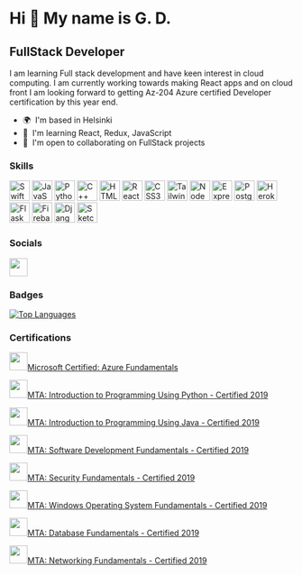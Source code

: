 Hi 👋 My name is G. D.
======================

FullStack Developer
--------------------

I am learning Full stack development and have keen interest in cloud computing. I am currently working towards making React apps and on cloud front I am looking forward to getting Az-204 Azure certified Developer certification by this year end.

*   🌍  I'm based in Helsinki
*   🧠  I'm learning React, Redux, JavaScript
*   🤝  I'm open to collaborating on FullStack projects
### Skills 
<p align="left">
<a href="https://developer.apple.com/swift/" target="_blank" rel="noreferrer"><img src="https://raw.githubusercontent.com/danielcranney/readme-generator/main/public/icons/skills/swift-colored.svg" width="36" height="36" alt="Swift" /></a>
<a href="https://developer.mozilla.org/en-US/docs/Web/JavaScript" target="_blank" rel="noreferrer"><img src="https://raw.githubusercontent.com/danielcranney/readme-generator/main/public/icons/skills/javascript-colored.svg" width="36" height="36" alt="JavaScript" /></a>
<a href="https://www.python.org/" target="_blank" rel="noreferrer"><img src="https://raw.githubusercontent.com/danielcranney/readme-generator/main/public/icons/skills/python-colored.svg" width="36" height="36" alt="Python" /></a>
<a href="https://docs.microsoft.com/en-us/cpp/?view=msvc-170" target="_blank" rel="noreferrer"><img src="https://raw.githubusercontent.com/danielcranney/readme-generator/main/public/icons/skills/cplusplus-colored.svg" width="36" height="36" alt="C++" /></a>
<a href="https://developer.mozilla.org/en-US/docs/Glossary/HTML5" target="_blank" rel="noreferrer"><img src="https://raw.githubusercontent.com/danielcranney/readme-generator/main/public/icons/skills/html5-colored.svg" width="36" height="36" alt="HTML5" /></a>
<a href="https://reactjs.org/" target="_blank" rel="noreferrer"><img src="https://raw.githubusercontent.com/danielcranney/readme-generator/main/public/icons/skills/react-colored.svg" width="36" height="36" alt="React" /></a>
<a href="https://www.w3.org/TR/CSS/#css" target="_blank" rel="noreferrer"><img src="https://raw.githubusercontent.com/danielcranney/readme-generator/main/public/icons/skills/css3-colored.svg" width="36" height="36" alt="CSS3" /></a>
<a href="https://tailwindcss.com/" target="_blank" rel="noreferrer"><img src="https://raw.githubusercontent.com/danielcranney/readme-generator/main/public/icons/skills/tailwindcss-colored.svg" width="36" height="36" alt="TailwindCSS" /></a>
<a href="https://nodejs.org/en/" target="_blank" rel="noreferrer"><img src="https://raw.githubusercontent.com/danielcranney/readme-generator/main/public/icons/skills/nodejs-colored.svg" width="36" height="36" alt="NodeJS" /></a>
<a href="https://expressjs.com/" target="_blank" rel="noreferrer"><img src="https://raw.githubusercontent.com/danielcranney/readme-generator/main/public/icons/skills/express-colored.svg" width="36" height="36" alt="Express" /></a>
<a href="https://www.postgresql.org/" target="_blank" rel="noreferrer"><img src="https://raw.githubusercontent.com/danielcranney/readme-generator/main/public/icons/skills/postgresql-colored.svg" width="36" height="36" alt="PostgreSQL" /></a>
<a href="https://www.heroku.com/" target="_blank" rel="noreferrer"><img src="https://raw.githubusercontent.com/danielcranney/readme-generator/main/public/icons/skills/heroku-colored.svg" width="36" height="36" alt="Heroku" /></a>
<a href="https://flask.palletsprojects.com/en/2.0.x/" target="_blank" rel="noreferrer"><img src="https://raw.githubusercontent.com/danielcranney/readme-generator/main/public/icons/skills/flask-colored.svg" width="36" height="36" alt="Flask" /></a>
<a href="https://firebase.google.com/" target="_blank" rel="noreferrer"><img src="https://raw.githubusercontent.com/danielcranney/readme-generator/main/public/icons/skills/firebase-colored.svg" width="36" height="36" alt="Firebase" /></a>
<a href="https://www.djangoproject.com/" target="_blank" rel="noreferrer"><img src="https://raw.githubusercontent.com/danielcranney/readme-generator/main/public/icons/skills/django-colored.svg" width="36" height="36" alt="Django" /></a>
<a href="https://www.sketch.com/" target="_blank" rel="noreferrer"><img src="https://raw.githubusercontent.com/danielcranney/readme-generator/main/public/icons/skills/sketch-colored.svg" width="36" height="36" alt="Sketch" /></a>
</p>
                    
  ### Socials
                  
                  
<p align="left">
                          
<a href="https://www.github.com/diwan-g" target="_blank" rel="noreferrer"><img src="https://raw.githubusercontent.com/danielcranney/readme-generator/main/public/icons/socials/github.svg" width="32" height="32" /></a></p>
### Badges
<a href="https://github.com/diwan-g" align="left"><img src="https://github-readme-stats.vercel.app/api/top-langs/?username=diwan-g&langs_count=10&title_color=0891b2&text_color=ffffff&icon_color=0891b2&bg_color=1c1917&hide_border=true&locale=en&custom_title=Top%20%Languages" alt="Top Languages" /></a>

### Certifications
<a href="https://www.credly.com/badges/a3e6fe04-3bee-4b05-a7c8-31cf5732455b/public_url"><img src="https://images.credly.com/size/110x110/images/be8fcaeb-c769-4858-b567-ffaaa73ce8cf/image.png" width="32" height="32" />Microsoft Certified: Azure Fundamentals</a>
<p><a href="https://www.credly.com/badges/ebdaa875-f993-4d2c-80c5-0323444b8791/public_url"><img src="https://images.credly.com/size/110x110/images/8d1a9575-14eb-494a-9af5-cfc154c2bd59/MTA-Introduction-to-Programming-using-Python-2019.png" width="32" height="32" />MTA: Introduction to Programming Using Python - Certified 2019</a></p>
<p><a href="https://www.credly.com/badges/ebdaa875-f993-4d2c-80c5-0323444b8791/public_url"><img src="https://images.credly.com/size/110x110/images/37392f32-a65b-4e35-862c-8730c8ddea47/MTA-Introduction-to-Programming-using-Java-2019.png" width="32" height="32" />MTA: Introduction to Programming Using Java - Certified 2019</a></p>
<p><a href=https://www.credly.com/badges/37f0244b-2ded-439d-bd5d-bc097717eee6/public_url"><img src="https://images.credly.com/size/110x110/images/4178e678-e9c8-42da-bc8c-e865d3d26db6/MTA-Software-Development-Fundamentals-2019.png" width="32" height="32" />MTA: Software Development Fundamentals - Certified 2019</a></p>
<p><a href=https://www.credly.com/badges/939791f5-f18d-429e-85d8-e61f292bd099/public_url"><img src="https://images.credly.com/size/110x110/images/2bc7ddcc-36dc-4a55-a330-d220ce95dcbe/MTA-Security-Fundamentals-2019.png" width="32" height="32" />MTA: Security Fundamentals - Certified 2019</a></p>
<p><a href=https://www.credly.com/badges/0aa3a6a7-258d-4b5d-8db8-c2f0c8d4018e/public_url"><img src="https://images.credly.com/size/110x110/images/744074f8-6791-4eef-95bf-31480071f9ea/MTA-Windows-Operating-System-Fundamentals-2019.png" width="32" height="32" />MTA: Windows Operating System Fundamentals - Certified 2019</a></p>
<p><a href=https://www.credly.com/badges/e08240e5-cf33-4cc8-bca9-4621d8e2a259/public_url"><img src="https://images.credly.com/size/110x110/images/ea7a28fd-504c-4dec-a445-5aec449550a6/MTA-Database-Fundamentals-2019.png" width="32" height="32" />MTA: Database Fundamentals - Certified 2019</a></p>
<p><a href=https://www.credly.com/badges/f5cfabfe-a7f8-4e4c-a8c6-546f9111abe1/public_url"><img src="https://images.credly.com/size/110x110/images/0c79e2b7-b5b7-4fcb-a3c0-1a5cc9b93f18/MTA-Networking-Fundamentals-2019.png" width="32" height="32" />MTA: Networking Fundamentals - Certified 2019</a></p>
